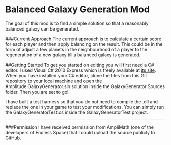 Balanced Galaxy Generation Mod
=======================

The goal of this mod is to find a simple solution so that a reasonably balanced galaxy can be generated.

###Current Approach
The current approach is to calculate a certain score for each player and then apply balancing on the result.
This could be in the form of adjust a few planets in the neighbourhood of a player to the regeneration of a
new galaxy till a balanced galaxy is generated.


##Getting Started
To get you started on editing you will first need a C# editor. I used Visual C# 2010 Express which is freely
available at [its site](http://www.microsoft.com/visualstudio/en-us/products/2010-editions/visual-csharp-express).
When you have installed your C# editor, clone the files from this Git repository to your local machine and open
the Amplitude.GalaxyGenerator.sln solution inside the GalaxyGenerator Sources folder. Then you are set to go!

I have built a test harness so that you do not need to compile the .dll and replace the one in your game to 
test your modifications. You can simply run the GalaxyGeneratorTest.cs inside the GalaxyGeneratorTest project.


<hr />
###Permission
I have received permission from AmpliMath (one of the developers of Endless Space) that I could upload the
source publicly to GitHub.